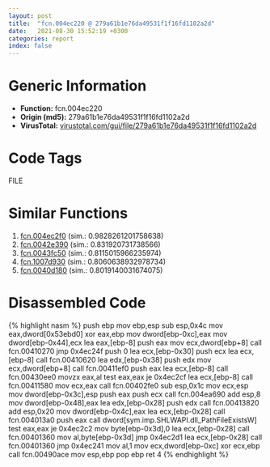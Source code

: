 ```yaml
---
layout: post
title:  "fcn.004ec220 @ 279a61b1e76da49531f1f16fd1102a2d"
date:   2021-08-30 15:52:19 +0300
categories: report
index: false
---
```


# Generic Information
- **Function:** fcn.004ec220
- **Origin (md5):** 279a61b1e76da49531f1f16fd1102a2d
- **VirusTotal:** [virustotal.com/gui/file/279a61b1e76da49531f1f16fd1102a2d][virustotal_ref]

# Code Tags
<span class="tag" id="FILE">FILE</span>


# Similar Functions

1. [fcn.004ec2f0][similar_1_ref] (sim.: 0.9828261201758638)
2. [fcn.0042e390][similar_2_ref] (sim.: 0.831920731738566)
3. [fcn.0043fc50][similar_3_ref] (sim.: 0.8115015966235974)
4. [fcn.1007d930][similar_4_ref] (sim.: 0.8060638932978734)
5. [fcn.0040d180][similar_5_ref] (sim.: 0.8019140031674075)


# Disassembled Code

{% highlight nasm %}
push ebp
mov ebp,esp
sub esp,0x4c
mov eax,dword[0x53ebd0]
xor eax,ebp
mov dword[ebp-0xc],eax
mov dword[ebp-0x44],ecx
lea eax,[ebp-8]
push eax
mov ecx,dword[ebp+8]
call fcn.00410270
jmp 0x4ec24f
push 0
lea ecx,[ebp-0x30]
push ecx
lea ecx,[ebp-8]
call fcn.00410620
lea edx,[ebp-0x38]
push edx
mov ecx,dword[ebp+8]
call fcn.00411ef0
push eax
lea ecx,[ebp-8]
call fcn.00430ee0
movzx eax,al
test eax,eax
je 0x4ec2cf
lea ecx,[ebp-8]
call fcn.00411580
mov ecx,eax
call fcn.00402fe0
sub esp,0x1c
mov ecx,esp
mov dword[ebp-0x3c],esp
push eax
push ecx
call fcn.004ea690
add esp,8
mov dword[ebp-0x48],eax
lea edx,[ebp-0x28]
push edx
call fcn.00413820
add esp,0x20
mov dword[ebp-0x4c],eax
lea ecx,[ebp-0x28]
call fcn.004013a0
push eax
call dword[sym.imp.SHLWAPI.dll_PathFileExistsW]
test eax,eax
je 0x4ec2c2
mov byte[ebp-0x3d],0
lea ecx,[ebp-0x28]
call fcn.00401360
mov al,byte[ebp-0x3d]
jmp 0x4ec2d1
lea ecx,[ebp-0x28]
call fcn.00401360
jmp 0x4ec241
mov al,1
mov ecx,dword[ebp-0xc]
xor ecx,ebp
call fcn.00490ace
mov esp,ebp
pop ebp
ret 4
{% endhighlight %}


[similar_1_ref]: /report/fcn.004ec2f0@279a61b1e76da49531f1f16fd1102a2d
[similar_2_ref]: /report/fcn.0042e390@279a61b1e76da49531f1f16fd1102a2d
[similar_3_ref]: /report/fcn.0043fc50@c60344b51fa39a329b92557d24ff7670
[similar_4_ref]: /report/fcn.1007d930@a0ac129ff3ea4c0dfa9529c259a9502c
[similar_5_ref]: /report/fcn.0040d180@c60344b51fa39a329b92557d24ff7670
[virustotal_ref]: https://www.virustotal.com/gui/file/279a61b1e76da49531f1f16fd1102a2d